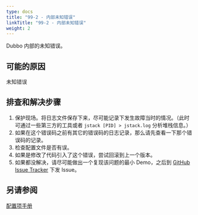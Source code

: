 ```yaml
---
type: docs
title: "99-2 - 内部未知错误"
linkTitle: "99-2 - 内部未知错误"
weight: 2
---
```

Dubbo 内部的未知错误。

## 可能的原因
未知错误

## 排查和解决步骤
1. 保护现场。将日志文件保存下来，尽可能记录下发生故障当时的情况。（此时可通过一些第三方的工具或者 `jstack [PID] > jstack.log` 分析堆栈信息。）
2. 如果在这个错误码之前有其它的错误码的日志记录，那么请先查看一下那个错误码的记录。
3. 检查配置文件是否有误。
4. 如果是修改了代码引入了这个错误，尝试回滚到上一个版本。
5. 如果都没解决，请尽可能做出一个复现该问题的最小 Demo，之后到 [GitHub Issue Tracker](https://github.com/apache/dubbo/issues) 下发 Issue。

## 另请参阅
[配置项手册](/zh/docs3-v2/java-sdk/reference-manual/config/properties/)
